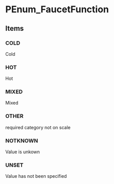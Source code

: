 # PEnum_FaucetFunction
<!-- end of short definition -->

## Items

### COLD
Cold

### HOT
Hot

### MIXED
Mixed

### OTHER
required category not on scale

### NOTKNOWN
Value is unkown

### UNSET
Value has not been specified
